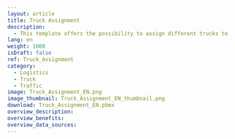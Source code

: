 ```yaml
---
layout: article
title: Truck Assignment
description: 
  - This template offers the possibility to assign different trucks to a certain gate at a certain time. The assignment of the trucks is done via the Peakboard web interface. There you can store and maintain all data directly on the Peakboard Box. Upload the visualization to your box and open the web interface to manage your gates and trucks.
lang: en
weight: 1000
isDraft: false
ref: Truck_Assignment
category:
  - Logistics
  - Truck
  - Traffic
image: Truck_Assignment_EN.png
image_thumbnail: Truck_Assignment_EN_thumbnail.png
download: Truck_Assignment_EN.pbmx
overview_description:
overview_benefits:
overview_data_sources:
---
```

